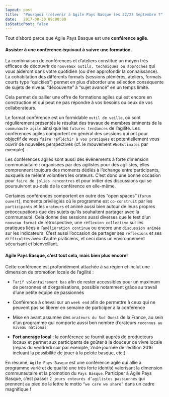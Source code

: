 ```yaml
---
layout: post
title:  "Pourquoi (re)venir à Agile Pays Basque les 22/23 Septembre ?"
date:   2017-08-30 09:00:00
isStaticPost: false
---
```


Tout d’abord parce que Agile Pays Basque est une **conférence agile**.

#### Assister à une conférence équivaut à suivre une formation.

La combinaison de conférences et d’ateliers constitue un moyen très efficace de découvrir de `nouveaux outils, techniques ou approches` qui vous aideront dans votre quotidien (ou d’en approfondir la connaissance). La cohabitation des différents formats (sessions plénières, ateliers, formats courts type “quickies”) permet en plus d’aborder une sélection conséquente de sujets de niveau “découverte” à “sujet avancé” en un temps limité.

Cela permet de pallier une offre de formations agiles qui est encore en construction et qui peut ne pas répondre à vos besoins ou ceux de vos collaborateurs.

Le format conférence est un formidable `outil de veille`, où sont régulièrement présentés le résultat des travaux de membres éminents de la `communauté agile` ainsi que les `futures tendances` de l’agilité. Les conférences agiles comportent en général des sessions qui ont pour objectif de vous `faire réfléchir à vos pratiques` et potentiellement vous ouvrir de nouvelles perspectives (cf. le mouvement `#NoEstimates` par exemple).


Les conférences agiles sont aussi des événements à forte dimension communautaire : organisées par des agilistes pour des agilistes, elles comprennent toujours des moments dédiés à l’échange entre participants, auxquels se mêlent volontiers les orateurs. C’est donc une bonne occasion pour `faire de jolies rencontres` et pour initier des discussions qui se poursuivront au-delà de la conférence en elle-même.


Certaines conférences comportent en outre des “open spaces” (`forum ouvert`), moments privilégiés où le programme est `co-construit` par les `participants` et les `orateurs` et animé aussi bien autour de leurs propres préoccupations que des sujets qu’ils souhaitent partager avec la communauté. Cela donne des sessions aussi diverses que le test d’un `nouveau format` de rétrospective, une `réflexion collective` sur les pratiques liées à l’`amélioration continue` ou encore une `discussion animée` sur les indicateurs. C’est aussi l’occasion de partager ses `réflexions` et ses `difficultés` avec d’autre praticiens, et ceci dans un environnement sécurisant et bienveillant.

#### Agile Pays Basque, c’est tout cela, mais bien plus encore!

Cette conférence est profondément attachée à sa région et inclut une dimension de promotion locale de l’agilité :

- `Tarif volontairement bas` afin de rester accessibles pour un maximum de personnes et d’organisations, possible notamment grâce au travail d’une petite équipe de passionnés

- Conférence à cheval sur un `week end` afin de permettre à ceux qui ne peuvent pas se libérer en semaine de participer à la conférence

- Mise en avant assumée des `orateurs du Sud Ouest` de la France, au sein d’un programme qui comporte aussi bon nombre d’orateurs `reconnus au niveau national`


- **Fort ancrage local** : la conférence se fournit auprès de producteurs locaux et permet aux participants de goûter à la douceur de vivre locale (repas du vendredi soir par exemple, 2nde journée de l’édition 2016 incluant la possibilité de jouer à la pelote basque, etc.)

 En résumé, `Agile Pays Basque` est une conférence agile qui allie à programme varié et de qualité une très forte identité valorisant la dimension communautaire et la promotion du `Pays Basque`. Participer à Agile Pays Basque, c’est passer `2 jours entourés d’agilistes passionnés` qui prennent au pied de la lettre le motto `“we care we share”` dans un cadre magnifique !